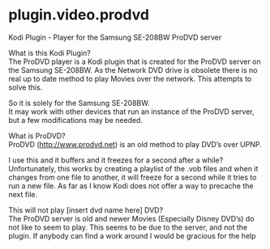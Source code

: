 # plugin.video.prodvd
Kodi Plugin - Player for the Samsung SE-208BW ProDVD server

What is this Kodi Plugin?<br />
The ProDVD player is a Kodi plugin that is created for the ProDVD server on the Samsung SE-208BW.
As the Network DVD drive is obsolete there is no real up to date method to play Movies over the network. This attempts to solve this.

So it is solely for the Samsung SE-208BW.<br />
It may work with other devices that run an instance of the ProDVD server, but a few modifications may be needed.

What is ProDVD?<br />
ProDVD (http://www.prodvd.net) is an old method to play DVD’s over UPNP.

I use this and it buffers and it freezes for a second after a while?<br />
Unfortunately, this works by creating a playlist of the .vob files and when it changes from one file to another, it will freeze for a second while it tries to run a new file. As far as I know Kodi does not offer a way to precache the next file.

This will not play [insert dvd name here] DVD?<br />
The ProDVD server is old and newer Movies (Especially Disney DVD’s) do not like to seem to play.
This seems to be due to the server, and not the plugin. If anybody can find a work around I would be gracious for the help

